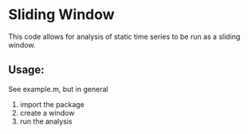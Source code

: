 Sliding Window
==============
This code allows for analysis of static time series to be run as a sliding window.

Usage:
------
See example.m, but in general

1. import the package
2. create a window
3. run the analysis

